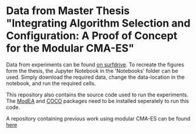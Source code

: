 # Data from Master Thesis "Integrating Algorithm Selection and Configuration: A Proof of Concept for the Modular CMA-ES"

Data from experiments can be found [on surfdrive](https://surfdrive.surf.nl/files/index.php/s/dRS0L5NE4XarYYo). 
To recreate the figures form the thesis, the Jupyter Notebook in the 'Notebooks' folder can be used. Simply download the required data, change the data-location in the notebook, and run the required cells.

This repository also contains the source code used to run the experiments. 
The [ModEA](https://github.com/sjvrijn/ModEA) and [COCO](https://github.com/numbbo/coco) packages need to be installed seperately to run this code.

A repository containing previous work using modular CMA-ES can be found [here](https://github.com/Dvermetten/Online_CMA-ES_Selection)
